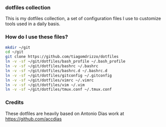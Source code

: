 ### dotfiles collection

This is my dotfiles collection, a set of configuration files I use to customize tools used in a daily basis.

### How do I use these files?

```sh
mkdir ~/git
cd ~/git
git clone https://github.com/tiagomdrizzo/dotfiles
ln -v -sf ~/git/dotfiles/bash_profile ~/.bash_profile
ln -v -sf ~/git/dotfiles/bashrc ~/.bashrc
ln -v -sf ~/git/dotfiles/bashrc.d ~/.bashrc.d
ln -v -sf ~/git/dotfiles/gitconfig ~/.gitconfig
ln -v -sf ~/git/dotfiles/vimrc ~/.vimrc
ln -v -sf ~/git/dotfiles/vim ~/.vim
ln -v -sf ~/git/dotfiles/tmux.conf ~/.tmux.conf
```

### Credits

These dotfiles are heavily based on Antonio Dias work at https://github.com/accdias
